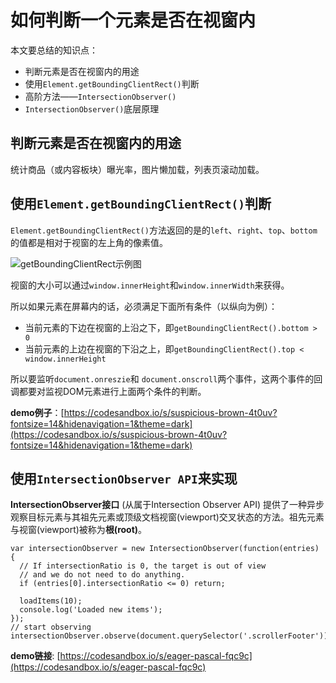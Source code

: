 # 如何判断一个元素是否在视窗内

本文要总结的知识点：

* 判断元素是否在视窗内的用途
* 使用`Element.getBoundingClientRect()`判断
* 高阶方法——`IntersectionObserver()`
* `IntersectionObserver()`底层原理



## 判断元素是否在视窗内的用途

统计商品（或内容板块）曝光率，图片懒加载，列表页滚动加载。



## 使用`Element.getBoundingClientRect()`判断

`Element.getBoundingClientRect()`方法返回的是的`left`、`right`、`top`、`bottom`的值都是相对于视窗的左上角的像素值。

![getBoundingClientRect示例图](https://mdn.mozillademos.org/files/15087/rect.png)

视窗的大小可以通过`window.innerHeight`和`window.innerWidth`来获得。

所以如果元素在屏幕内的话，必须满足下面所有条件（以纵向为例）：

* 当前元素的下边在视窗的上沿之下，即`getBoundingClientRect().bottom > 0`
* 当前元素的上边在视窗的下沿之上，即`getBoundingClientRect().top < window.innerHeight  `

所以要监听`document.onreszie`和 `document.onscroll`两个事件，这两个事件的回调都要对监视DOM元素进行上面两个条件的判断。

**demo例子**：[https://codesandbox.io/s/suspicious-brown-4t0uv?fontsize=14&hidenavigation=1&theme=dark](https://codesandbox.io/s/suspicious-brown-4t0uv?fontsize=14&hidenavigation=1&theme=dark)

## 使用`IntersectionObserver API`来实现

**IntersectionObserver接口** (从属于Intersection Observer API) 提供了一种异步观察目标元素与其祖先元素或顶级文档视窗(viewport)交叉状态的方法。祖先元素与视窗(viewport)被称为**根(root)**。

```ecmascript 6
var intersectionObserver = new IntersectionObserver(function(entries) {
  // If intersectionRatio is 0, the target is out of view
  // and we do not need to do anything.
  if (entries[0].intersectionRatio <= 0) return;

  loadItems(10);
  console.log('Loaded new items');
});
// start observing
intersectionObserver.observe(document.querySelector('.scrollerFooter'));
```

**demo链接**: [https://codesandbox.io/s/eager-pascal-fqc9c](https://codesandbox.io/s/eager-pascal-fqc9c)
